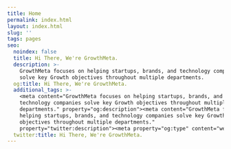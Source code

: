 ```yaml
---
title: Home
permalink: index.html
layout: index.html
slug: ''
tags: pages
seo:
  noindex: false
  title: Hi There, We're GrowthMeta.
  description: >-
    GrowthMeta focuses on helping startups, brands, and technology companies
    solve key Growth objectives throughout multiple departments.
  og:title: Hi There, We're GrowthMeta.
  additional_tags: >-
    <meta content="GrowthMeta focuses on helping startups, brands, and
    technology companies solve key Growth objectives throughout multiple
    departments." property="og:description"><meta content="GrowthMeta focuses on
    helping startups, brands, and technology companies solve key Growth
    objectives throughout multiple departments."
    property="twitter:description"><meta property="og:type" content="website">
  twitter:title: Hi There, We're GrowthMeta.
---
```



